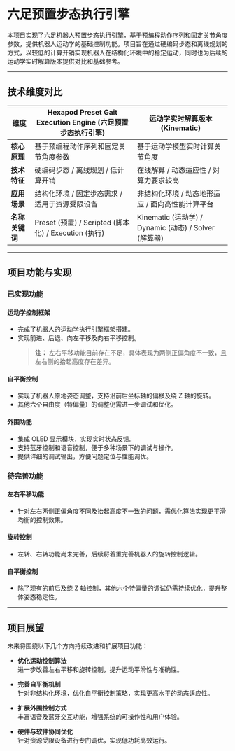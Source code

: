 
# 六足预置步态执行引擎

本项目实现了六足机器人预置步态执行引擎，基于预编程动作序列和固定关节角度参数，提供机器人运动学的基础控制功能。项目旨在通过硬编码步态和离线规划的方式，以较低的计算开销实现机器人在结构化环境中的稳定运动，同时也为后续的运动学实时解算版本提供对比和基础参考。

---

## 技术维度对比

| 维度         | Hexapod Preset Gait Execution Engine (六足预置步态执行引擎) | 运动学实时解算版本 (Kinematic)            |
| ------------ | --------------------------------------------------------- | ------------------------------------------ |
| **核心原理**   | 基于预编程动作序列和固定关节角度参数                           | 基于运动学模型实时计算关节角度                    |
| **技术特征**   | 硬编码步态 / 离线规划 / 低计算开销                              | 在线解算 / 动态适应性 / 对算力要求较高                |
| **应用场景**   | 结构化环境 / 固定步态需求 / 适用于资源受限设备                      | 非结构化环境 / 动态地形适应 / 面向高性能计算平台           |
| **名称关键词** | Preset (预置) / Scripted (脚本化) / Execution (执行)          | Kinematic (运动学) / Dynamic (动态) / Solver (解算器) |

---

## 项目功能与实现

### 已实现功能

#### 运动学控制框架
- 完成了机器人的运动学执行引擎框架搭建。
- 实现前进、后退、向左平移及向右平移控制。  
  > **注：** 左右平移功能目前存在不足，具体表现为两侧正偏角度不一致，且左右侧的抬起高度存在差异。

#### 自平衡控制
- 实现了机器人原地姿态调整，支持沿前后坐标轴的偏移及绕 Z 轴的旋转。
- 其他六个自由度（特偏量）的调整仍需进一步调试和优化。

#### 外围功能
- 集成 OLED 显示模块，实现实时状态反馈。
- 支持蓝牙控制和语音控制，便于多种场景下的调试与操作。
- 提供详细的调试输出，方便问题定位与性能调优。

### 待完善功能

#### 左右平移功能
- 针对左右两侧正偏角度不同及抬起高度不一致的问题，需优化算法实现更平滑均衡的控制效果。

#### 旋转控制
- 左转、右转功能尚未完善，后续将着重完善机器人的旋转控制逻辑。

#### 自平衡控制
- 除了现有的前后及绕 Z 轴控制，其他六个特偏量的调试仍需持续优化，提升整体姿态稳定性。

---

## 项目展望

未来将围绕以下几个方向持续改进和扩展项目功能：

- **优化运动控制算法**  
  进一步改善左右平移和旋转控制，提升运动平滑性与准确性。

- **完善自平衡机制**  
  针对非结构化环境，优化自平衡控制策略，实现更高水平的动态适应性。

- **扩展外围控制方式**  
  丰富语音及蓝牙交互功能，增强系统的可操作性和用户体验。

- **硬件与软件协同优化**  
  针对资源受限设备进行专门调优，实现低功耗高效运行。
